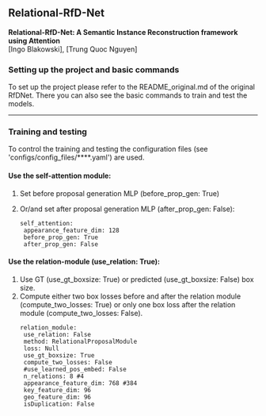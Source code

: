 ## Relational-RfD-Net 

**Relational-RfD-Net: A Semantic Instance Reconstruction framework using Attention** <br>
[Ingo Blakowski], [Trung Quoc Nguyen]<br>

### Setting up the project and basic commands
To set up the project please refer to the README_original.md of the original RfDNet. There you can also see the basic commands to train and test the models.

---
### Training and testing
To control the training and testing the configuration files (see 'configs/config_files/****.yaml') are used.

#### Use the self-attention module:
1. Set before proposal generation MLP (before_prop_gen: True) 
2. Or/and set after proposal generation MLP (after_prop_gen: False):
   
   ```
   self_attention:
    appearance_feature_dim: 128
    before_prop_gen: True
    after_prop_gen: False
   ```

#### Use the relation-module (use_relation: True):
1. Use GT (use_gt_boxsize: True) or predicted (use_gt_boxsize: False) box size. 
2. Compute either two box losses before and after the relation module (compute_two_losses: True) or only one box loss after the relation module (compute_two_losses: False).
   ```
   relation_module:
    use_relation: False
    method: RelationalProposalModule
    loss: Null
    use_gt_boxsize: True
    compute_two_losses: False
    #use_learned_pos_embed: False
    n_relations: 8 #4
    appearance_feature_dim: 768 #384
    key_feature_dim: 96 
    geo_feature_dim: 96
    isDuplication: False
   ```
   